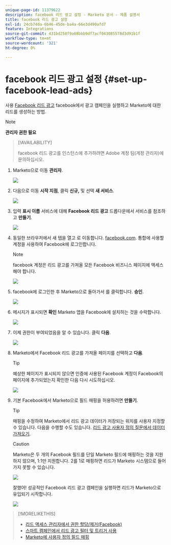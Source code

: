 ```yaml
---
unique-page-id: 11379622
description: facebook 리드 광고 설정 - Marketo 문서 - 제품 설명서
title: facebook 리드 광고 설정
exl-id: 24cb74da-6b46-45de-ba4a-66e3d490afd7
feature: Integrations
source-git-commit: 431bd258f9a68bbb9df7acf043085578d3d91b1f
workflow-type: tm+mt
source-wordcount: '321'
ht-degree: 0%

---
```


# facebook 리드 광고 설정 {#set-up-facebook-lead-ads}

사용 [Facebook 리드 광고](https://www.facebook.com/business/a/lead-ads) facebook에서 광고 캠페인을 실행하고 Marketo에 대한 리드를 생성하는 방법.

>[!NOTE]
>
>**관리자 권한 필요**

>[!AVAILABILITY]
>
>facebook 리드 광고를 인스턴스에 추가하려면 Adobe 계정 팀(계정 관리자)에 문의하십시오.

1. Marketo으로 이동 **관리자**.

   ![](assets/image2016-11-29-10-3a50-3a29.png)

1. 다음으로 이동 **시작 지점**, 클릭 **신규,** 및 선택 **새 서비스**.

   ![](assets/image2016-11-29-10-3a51-3a11.png)

1. 입력 **표시 이름** 서비스에 대해 **Facebook 리드 광고** 드롭다운에서 서비스를 참조하고 **만들기**.

   ![](assets/image2016-11-29-10-3a51-3a47.png)

1. 동일한 브라우저에서 새 탭을 열고 로 이동합니다. [facebook.com](https://www.facebook.com). 통합에 사용할 계정을 사용하여 Facebook에 로그인합니다.

   >[!NOTE]
   >
   >facebook 계정은 리드 광고를 가져올 모든 Facebook 비즈니스 페이지에 액세스해야 합니다.

   ![](assets/image2016-11-29-10-3a52-3a29.png)

1. facebook에 로그인한 후 Marketo으로 돌아가서 를 클릭합니다. **승인**.

   ![](assets/image2016-11-29-10-3a52-3a51.png)

1. 메시지가 표시되면 **확인** Marketo 앱을 Facebook에 설치하는 것을 수락합니다.

   ![](assets/image2016-11-29-10-3a56-3a3.png)

1. 이제 권한이 부여되었음을 알 수 있습니다. 클릭 **다음**.

   ![](assets/image2016-11-29-10-3a56-3a28.png)

1. Marketo에서 Facebook 리드 광고를 가져올 페이지를 선택하고 **다음**.

   >[!TIP]
   >
   >예상한 페이지가 표시되지 않으면 인증에 사용된 Facebook 계정이 Facebook의 페이지에 추가되었는지 확인한 다음 다시 시도하십시오.

   ![](assets/image2016-11-29-10-3a58-3a36.png)

1. 기본 Facebook에서 Marketo으로 필드 매핑을 허용하려면 **만들기**.

   >[!TIP]
   >
   >매핑을 수정하여 Marketo에서 리드 광고 데이터가 저장되는 위치를 사용자 지정할 수 있습니다. 다음을 수행할 수도 있습니다. [리드 광고 사용자 정의 질문에서 데이터 가져오기](/help/marketo/product-docs/demand-generation/facebook/set-up-facebook-lead-ads/map-custom-fields-to-marketo.md).

   >[!CAUTION]
   >
   >Marketo은 두 개의 Facebook 필드를 단일 Marketo 필드에 매핑하는 것을 지원하지 않으며, 1:1만 지원합니다. 2를 1로 매핑하면 리드가 Marketo 시스템으로 들어가지 못할 수 있습니다.

   ![](assets/image2016-11-29-11-3a0-3a2.png)

   잘했어! 성공적인 Facebook 리드 광고 캠페인을 실행하면 리드가 Marketo으로 유입되기 시작합니다.

   ![](assets/image2016-11-29-12-3a32-3a54.png)

>[!MORELIKETHIS]
>
>* [리드 액세스 관리자에서 권한 할당/제거(Facebook)](https://www.facebook.com/business/help/540596413257598?id=735435806665862)
>* [스마트 캠페인에서 리드 광고 필터 및 트리거 사용](/help/marketo/product-docs/demand-generation/facebook/use-lead-ads-filters-and-triggers-in-a-smart-campaign.md)
>* [Marketo에 사용자 정의 필드 매핑](/help/marketo/product-docs/demand-generation/facebook/set-up-facebook-lead-ads/map-custom-fields-to-marketo.md)
